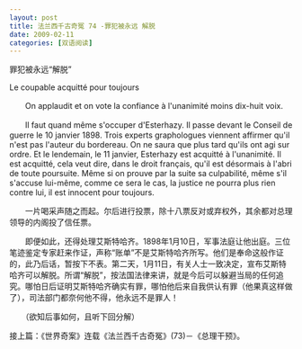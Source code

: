 ```yaml
---
layout: post
title: 法兰西千古奇冤 74 -罪犯被永远 解脱
date: 2009-02-11
categories: [双语阅读]  
---
```


罪犯被永远“解脱”

Le coupable acquitté pour toujours

　　On applaudit et on vote la confiance à l'unanimité moins dix-huit voix.

　　Il faut quand même s'occuper d'Esterhazy. Il passe devant le Conseil de guerre le 10 janvier 1898. Trois experts graphologues viennent affirmer qu'il n'est pas l'auteur du bordereau. On ne saura que plus tard qu'ils ont agi sur ordre. Et le lendemain, le 11 janvier, Esterhazy est acquitté à l'unanimité. Il est acquitté, cela veut dire, dans le droit français, qu'il est désormais à l'abri de toute poursuite. Même si on prouve par la suite sa culpabilité, même s'il s'accuse lui-même, comme ce sera le cas, la justice ne pourra plus rien contre lui, il est innocent pour toujours.



　　一片喝采声随之而起。尔后进行投票，除十八票反对或弃权外，其余都对总理领导的内阁投了信任票。

　　即便如此，还得处理艾斯特哈齐。1898年1月10日，军事法庭让他出庭。三位笔迹鉴定专家赶来作证，声称“账单”不是艾斯特哈齐所写。他们是奉命这般作证的，此乃后话，暂按下不表。第二天，1月11日，有关人士一致决定，宣布艾斯特哈齐可以解脱。所谓“解脱”，按法国法律来讲，就是今后可以躲避当局的任何追究。哪怕日后证明艾斯特哈齐确实有罪，哪怕他后来自我供认有罪（他果真这样做了），司法部门都奈何他不得，他永远不是罪人！



　　（欲知后事如何，且听下回分解）

接上篇：《世界奇案》连载《法兰西千古奇冤》(73)－《总理干预》。

